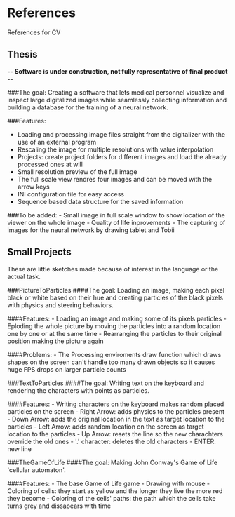 # References
References for CV

## Thesis
**-- Software is under construction, not fully representative of final product --**

###The goal:
  Creating a software that lets medical personnel visualize and inspect large digitalized images while seamlessly collecting information     and building a database for the training of a neural network.
  
###Features:
  - Loading and processing image files straight from the digitalizer with the use of an external program
  - Rescaling the image for multiple resolutions with value interpolation
  - Projects: create project folders for different images and load the already processed ones at will
  - Small resolution preview of the full image
  - The full scale view rendres four images and can be moved with the arrow keys
  - INI configuration file for easy access
  - Sequence based data structure for the saved information
  
###To be added:
    - Small image in full scale window to show location of the viewer on the whole image
    - Quality of life inprovements
    - The capturing of images for the neural network by drawing tablet and Tobii
  
## Small Projects

These are little sketches made because of interest in the language or the actual task.

  ###PictureToParticles
   ####The goal:
      Loading an image, making each pixel black or white based on their hue and creating particles of the black pixels with physics and         steering behaviors.
      
   ####Features:
      - Loading an image and making some of its pixels particles
      - Eploding the whole picture by moving the particles into a random location one by one or at the same time
      - Rearranging the particles to their original position making the picture again
      
   ####Problems:
      - The Processing enviroments draw function which draws shapes on the screen can't handle too many drawn objects so it causes huge       FPS drops on larger particle counts
      
  ###TextToParticles
   ####The goal:
      Writing text on the keyboard and rendering the characters with points as particles.
      
   ####Features:
      - Writing characters on the keyboard makes random placed particles on the screen
      - Right Arrow: adds physics to the particles present
      - Down Arrow: adds the original location in the text as target location to the particles
      - Left Arrow: adds random location on the screen as target location to the particles
      - Up Arrow: resets the line so the new charachters override the old ones
      - '.' character: deletes the old characters
      - ENTER: new line
      
  ###TheGameOfLife
   ####The goal:
      Making John Conway's Game of Life 'cellular automaton'.
      
   ####Features:
      - The base Game of Life game
      - Drawing with mouse
      - Coloring of cells: they start as yellow and the longer they live the more red they become
      - Coloring of the cells' paths: the path which the cells take turns grey and dissapears with time

